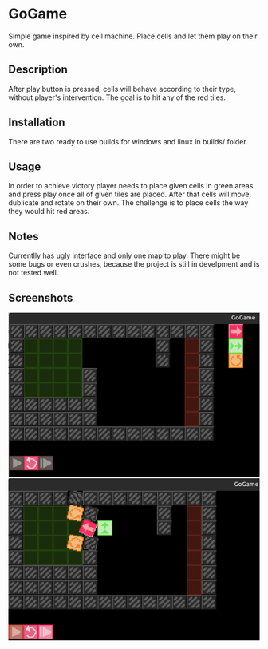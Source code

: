 # GoGame
Simple game inspired by cell machine. Place cells and let them play on their own.

## Description
After play button is pressed, cells will behave according to their type, without player's intervention. The goal is to hit any of the red tiles. 

## Installation
There are two ready to use builds for windows and linux in builds/ folder.

## Usage
In order to achieve victory player needs to place given cells in green areas and press play once all of given tiles are placed. After that cells will move, dublicate and rotate on their own. The challenge is to place cells the way they would hit red areas.

## Notes
Currentlly has ugly interface and only one map to play. There might be some bugs or even crushes, because the project is still in develpment and is not tested well.

## Screenshots

![Alt text](example_screenshots/GoGame_screenshot_00.png)
![Alt text](example_screenshots/GoGame_screenshot_01.png)
